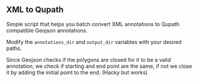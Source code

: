 ## XML to Qupath

Simple script that helps you batch convert XML annotations to Qupath compatible Geojson annotations. 

Modify the `annotations_dir` and `output_dir` variables with your desired paths. 

Since Geojson checks if the polygons are closed for it to be a valid annotation, we check if starting and end point are the same, if not we close it by adding the initial point to the end. (Hacky but works)
